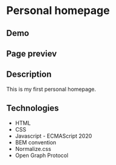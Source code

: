 # Personal homepage

## Demo


## Page previev



## Description
This is my first personal homepage.

## Technologies
- HTML
- CSS
- Javascript - ECMAScript 2020
- BEM convention
- Normalize.css
- Open Graph Protocol
